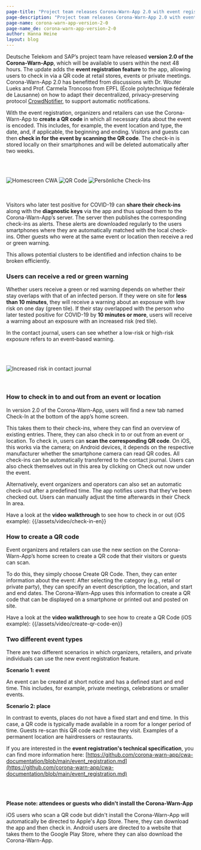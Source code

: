 ```yaml
---
page-title: "Project team releases Corona-Warn-App 2.0 with event registration"
page-description: "Project team releases Corona-Warn-App 2.0 with event registration"
page-name: corona-warn-app-version-2-0
page-name_de: corona-warn-app-version-2-0
author: Hanna Heine
layout: blog
---
```

 
Deutsche Telekom and SAP’s project team have released **version 2.0 of the Corona-Warn-App**, which will be available to users within the next 48 hours. The update adds the **event registration feature** to the app, allowing users to check in via a QR code at retail stores, events or private meetings. Corona-Warn-App 2.0 has benefitted from discussions with Dr. Wouter Lueks and Prof. Carmela Troncoso from EPFL (École polytechnique fédérale de Lausanne) on how to adapt their decentralized, privacy-preserving protocol [CrowdNotifier](https://github.com/CrowdNotifier/documents), to support automatic notifications.

<!-- overview -->

With the event registration, organizers and retailers can use the Corona-Warn-App to **create a QR code** in which all necessary data about the event is encoded. This includes, for example, the event location and type, the date, and, if applicable, the beginning and ending. Visitors and guests can then **check in for the event by scanning the QR code**. The check-in is stored locally on their smartphones and will be deleted automatically after two weeks. 

<br></br>
<div class="text-center"> <img src="./homescreen.png" title="Homescreen CWA" alt="Homescreen CWA" style="align: center">   <img src="./qr-coden-en.png" title="QR Code" alt="QR Code" style="align: center">  <img src="./check-in(4)-en.png" title="Persönliche Check-Ins" alt="Persönliche Check-Ins" style="align: center"></div>
<br></br>

Visitors who later test positive for COVID-19 can **share their check-ins** along with the **diagnostic keys** via the app and thus upload them to the Corona-Warn-App’s server. The server then publishes the corresponding check-ins as alerts. These alerts are downloaded regularly to the users smartphones where they are automatically matched with the local check-ins. Other guests who were at the same event or location then receive a red or green warning. 

This allows potential clusters to be identified and infection chains to be broken efficiently.
 

### Users can receive a red or green warning

Whether users receive a green or red warning depends on whether their stay overlaps with that of an infected person. If they were on site for **less than 10 minutes**, they will receive a warning about an exposure with low risk on one day (green tile). If their stay overlapped with the person who later tested positive for COVID-19 by **10 minutes or more**, users will receive a warning about an exposure with an increased risk (red tile). 

In the contact journal, users can see whether a low-risk or high-risk exposure refers to an event-based warning.

<br></br>
<div class="text-center"> <img src="./increased-risk-contact-journal.png" title="Increased risk in contact journal" alt="Increased risk in contact journal" style="align: center"></div>
<br></br>


### How to check in to and out from an event or location

In version 2.0 of the Corona-Warn-App, users will find a new tab named Check-In at the bottom of the app’s home screen. 


This takes them to their check-ins, where they can find an overview of existing entries. There, they can also check in to or out from an event or location. To check in, users can **scan the corresponding QR code**. On iOS, this works via the camera; on Android devices, it depends on the respective manufacturer whether the smartphone camera can read QR codes. All check-ins can be automatically transferred to the contact journal. Users can also check themselves out in this area by clicking on Check out now under the event.  

Alternatively, event organizers and operators can also set an automatic check-out after a predefined time. The app notifies users that they’ve been checked out. Users can manually adjust the time afterwards in their Check In area.

Have a look at the **video walkthrough** to see how to check in or out (iOS example): {{/assets/video/check-in-en}}

### How to create a QR code

Event organizers and retailers can use the new section on the Corona-Warn-App’s home screen to create a QR code that their visitors or guests can scan.  

To do this, they simply choose Create QR Code. Then, they can enter information about the event: After selecting the category (e.g., retail or private party), they can specify an event description, the location, and start and end dates. The Corona-Warn-App uses this information to create a QR code that can be displayed on a smartphone or printed out and posted on site. 

Have a look at the **video walkthrough** to see how to create a QR Code (iOS example): {{/assets/video/create-qr-code-en}}

### Two different event types

There are two different scenarios in which organizers, retailers, and private individuals can use the new event registration feature.

**Scenario 1: event**

An event can be created at short notice and has a defined start and end time. This includes, for example, private meetings, celebrations or smaller events. 

**Scenario 2: place**

In contrast to events, places do not have a fixed start and end time. In this case, a QR code is typically made available in a room for a longer period of time. Guests re-scan this QR code each time they visit. Examples of a permanent location are hairdressers or restaurants.


If you are interested in the **event registration's technical specification**, you can find more information here: [https://github.com/corona-warn-app/cwa-documentation/blob/main/event_registration.md](https://github.com/corona-warn-app/cwa-documentation/blob/main/event_registration.md)

<br></br>

**Please note: attendees or guests who didn't install the Corona-Warn-App**

iOS users who scan a QR code but didn't install the Corona-Warn-App will automatically be directed to Apple's App Store. There, they can download the app and then check in. Android users are directed to a website that takes them to the Google Play Store, where they can also download the Corona-Warn-App.

 
